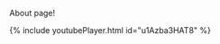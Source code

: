 About page!

<div id="resumePDF"></div>

{% include youtubePlayer.html id="u1Azba3HAT8" %}

<script src="/PDFObject/pdfobject.js"></scipt>
<script>PDFObject.embed("/assets/RyanDavis_Resume.pdf", "#resumePDF");</script>